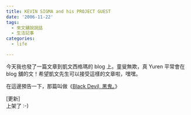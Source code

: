 ```yaml
---
title: KEVIN SIGMA and his PROJECT GUEST
date: '2006-11-22'
tags:
  - 來文舖說說話
  - 生活記事
categories:
  - life

---
```

今天我也發了一篇文章到凱文西格瑪的 blog 上。童叟無欺，真 Yuren 平常會在 blog 舖的文！希望凱文先生可以接受這樣的文章啦，嘿嘿。  
  
在這邊預告一下，那篇叫做《[Black Devil, 黑鬼。](http://che-kevinsigma.blogspot.com/2006/11/black-devil.html)》  
  
\[更新\]  
上架了 :-)